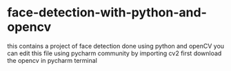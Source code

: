 # face-detection-with-python-and-opencv
this contains a project of face detection done using python and openCV 
you can edit this file using pycharm community by importing cv2
first download the opencv in pycharm terminal

